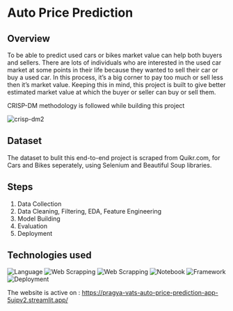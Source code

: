 # Auto Price Prediction

## Overview
To be able to predict used cars or bikes market value can help both buyers and sellers. 
There are lots of individuals who are interested in the used car market at some points in their life because they wanted to sell their car or buy a used car. In this process, it’s a big corner to pay too much or sell less then it’s market value. Keeping this in mind, this project is built to give better estimated market value at which the buyer or seller can buy or sell them.

CRISP-DM methodology is followed while building this project

![crisp-dm2](https://user-images.githubusercontent.com/100039012/207263787-aa362f1f-fda4-407e-b585-129b812e36a0.jpeg)


## Dataset
The dataset to bulit this end-to-end project is scraped from Quikr.com, for Cars and Bikes seperately, using Selenium and Beautiful Soup libraries.


## Steps
1. Data Collection
2. Data Cleaning, Filtering, EDA, Feature Engineering
3. Model Building
4. Evaluation
5. Deployment

## Technologies used 
![Language](https://img.shields.io/badge/Language-Python-blue)
![Web Scrapping](https://img.shields.io/badge/Web%20Scrapping-Selenium-green)
![Web Scrapping](https://img.shields.io/badge/Web%20Scrapping-BeautifulSoup-blue)
![Notebook](https://img.shields.io/badge/Notebook-Jupyter-orange)
![Framework](https://img.shields.io/badge/Framework-Streamlit-black)
![Deployment](https://img.shields.io/badge/Deployment-AWS-orange)

The website is active on : https://pragya-vats-auto-price-prediction-app-5ujpv2.streamlit.app/

